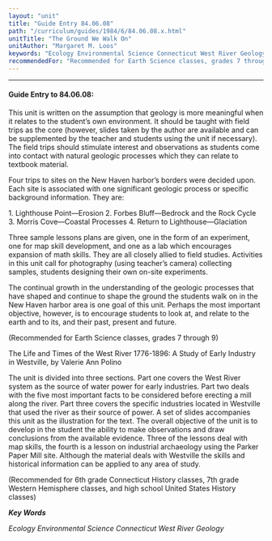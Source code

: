```yaml
---
layout: "unit"
title: "Guide Entry 84.06.08"
path: "/curriculum/guides/1984/6/84.06.08.x.html"
unitTitle: "The Ground We Walk On"
unitAuthor: "Margaret M. Loos"
keywords: "Ecology Environmental Science Connecticut West River Geology"
recommendedFor: "Recommended for Earth Science classes, grades 7 through 9"
---
```

<body>
<hr/>
 <h4>
  Guide Entry to 84.06.08:
 </h4>
 This unit is written on the assumption that geology is more meaningful when it relates to the student’s own environment.  It should be taught with field trips as the core (however, slides taken by the author are available and can be supplemented by the teacher and students using the unit if necessary).  The field trips should stimulate interest and observations as students come into contact with natural geologic processes which they can relate to textbook material.
 <p>
  Four trips to sites on the New Haven harbor’s borders were decided upon.  Each site is associated with one significant geologic process or specific background information.  They are:
 </p>
 <p>
  1.  Lighthouse Point—Erosion 2.  Forbes Bluff—Bedrock and the Rock Cycle 3.  Morris Cove—Coastal Processes 4.  Return to Lighthouse—Glaciation
 </p>
 <p>
  Three sample lessons plans are given, one in the form of an experiment, one for map skill development, and one as a lab which encourages expansion of math skills.  They are all closely allied to field studies.  Activities in this unit call for photography (using teacher’s camera) collecting samples, students designing their own on-site experiments.
 </p>
 <p>
  The continual growth in the understanding of the geologic processes that have shaped and continue to shape the ground the students walk on in the New Haven harbor area is one goal of this unit.  Perhaps the most important objective, however, is to encourage students to look at, and relate to the earth and to its, and their past, present and future.
 </p>
 <p>
  (Recommended for Earth Science classes, grades 7 through 9)
 </p>
 <p>
  The Life and Times of the West River 1776-1896: A Study of Early Industry in Westville, by Valerie Ann Polino
 </p>
 <p>
  The unit is divided into three sections.  Part one covers the West River system as the source of water power for early industries.  Part two deals with the five most important facts to be considered before erecting a mill along the river.  Part three covers the specific industries located in Westville that used the river as their source of power.  A set of slides accompanies this unit as the illustration for the text.  The overall objective of the unit is to develop in the student the ability to make observations and draw conclusions from the available evidence.  Three of the lessons deal with map skills, the fourth is a lesson on industrial archaeology using the Parker Paper Mill site.  Although the material deals with Westville the skills and historical information can be applied to any area of study.
 </p>
 <p>
  (Recommended for 6th grade Connecticut History classes, 7th grade Western Hemisphere classes, and high school United States History classes)
 </p>
<p>
  <b>
   <i>
    Key Words
   </i>
  </b>
  <br/>
 </p>
 <p>
  <i>
   Ecology Environmental Science Connecticut West River Geology
  </i>
 </p>

</body>
